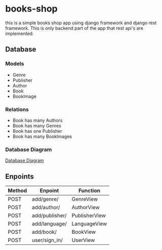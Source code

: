 # books-shop

this is a simple books shop app using django framework and django rest framework. This is only backend part of the app that rest api's are implemented.

## Database

### Models

- Genre
- Publisher
- Author
- Book
- BookImage

### Relations

- Book has many Authors
- Book has many Genres
- Book has one Publisher
- Book has many BookImages

### Database Diagram

[Database Diagram](https://drive.google.com/file/d/1Z_pSXmooiBsASVsFBJWELs2C-IpCD7bk/view?usp=sharing)

## Enpoints

| Method | Enpoint | Function |
|--------|--------|--------|
| POST | add/genre/ | GenreView |
| POST | add/author/ | AuthorView |
| POST | add/publisher/ | PublisherView |
| POST | add/language/ | LanguageView |
| POST | add/book/ | BookView |
| POST | user/sign_in/ | UserView |
